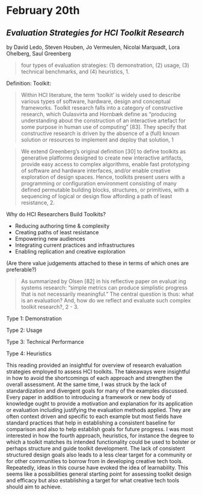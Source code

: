 # February 20th

## *Evaluation Strategies for HCI Toolkit Research*
by David Ledo, Steven Houben, Jo Vermeulen, Nicolai Marquadt, Lora Ohelberg, Saul Greenberg

> four types of evaluation strategies: (1) demonstration, (2)
usage, (3) technical benchmarks, and (4) heuristics, 1.

Definition: Toolkit:
> Within HCI literature, the term ‘toolkit’ is widely used to
describe various types of software, hardware, design and
conceptual frameworks. Toolkit research falls into a category
of constructive research, which Oulasvirta and Hornbæk
define as “producing understanding about the construction of
an interactive artefact for some purpose in human use of
computing” [83]. They specify that constructive research is
driven by the absence of a (full) known solution or resources
to implement and deploy that solution, 1

> We extend Greenberg’s original definition [30] to define
toolkits as generative platforms designed to create new interactive artifacts, provide easy access to complex algorithms,
enable fast prototyping of software and hardware interfaces,
and/or enable creative exploration of design spaces. Hence,
toolkits present users with a programming or configuration
environment consisting of many defined permutable building
blocks, structures, or primitives, with a sequencing of logical
or design flow affording a path of least resistance, 2.

Why do HCI Researchers Build Toolkits?

- Reducing authoring time & complexity
- Creating paths of least resistance
- Empowering new audiences
- Integrating current practices and infrastructures
- Enabling replication and creative exploration

(Are there value judgements attached to these in terms of which ones are preferable?)

> As
summarized by Olsen [82] in his reflective paper on evaluat ing systems research: “simple metrics can produce simplistic
progress that is not necessarily meaningful.” The central
question is thus: what is an evaluation? And, how do we reflect and evaluate such complex toolkit research?, 2 - 3.

Type 1: Demonstration

Type 2: Usage

Type 3: Technical Performance

Type 4: Heuristics


This reading provided an insightful for overview of research evaluation strategies employed to assess HCI toolkits. The takeaways were insightful in how to avoid the shortcomings of each approach and strengthen the overall assessment. At the same time, I was struck by the lack of standardization and divergent goals for many of the examples discussed. Every paper in addition to introducing a framework or new body of knowledge ought to provide a motivation and explanation for its application or evaluation including justifying the evaluation methods applied. They are often context driven and specific to each example but most fields have standard practices that help in establishing a consistent baseline for comparison and also to help establish goals for future progress. I was most interested in how the fourth approach, heuristics, for instance the degree to which a toolkit matches its intended functionality could be used to bolster or perhaps structure and guide toolkit development. The lack of consistent structured design goals also leads to a less clear target for a community or for other communities to borrow from in developing creative tech tools. Repeatedly, ideas in this course have evoked the idea of learnability. This seems like a possibilities general starting point for assessing toolkit design and efficacy but also establishing a target for what creative tech tools should aim to achieve.
